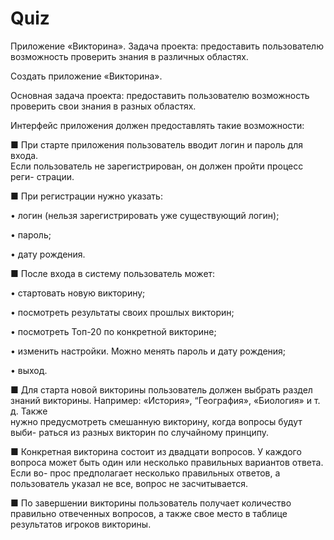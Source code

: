 # Quiz
Приложение «Викторина». Задача проекта: предоставить пользователю возможность проверить знания в различных областях.    


Создать приложение «Викторина». 

Основная задача проекта: предоставить пользователю возможность проверить 
свои знания в разных областях. 

Интерфейс приложения должен предоставлять такие возможности:

 ■ При  старте  приложения  пользователь  вводит  логин  и  пароль  для  входа.  
Если  пользователь  не  зарегистрирован,  он  должен  пройти  процесс  реги-
страции.

 ■ При регистрации нужно указать:
 
• логин (нельзя зарегистрировать уже существующий логин);

• пароль;

• дату рождения.

 ■ После входа в систему пользователь может:
 
• стартовать новую викторину;

• посмотреть результаты своих прошлых викторин;

• посмотреть Топ-20 по конкретной викторине;

• изменить настройки. Можно менять пароль и дату рождения; 

• выход.

 ■  Для старта новой викторины пользователь должен выбрать раздел знаний 
викторины.  Например:  «История»,  “География»,  «Биология»  и  т.  д.  Также  
нужно предусмотреть смешанную викторину, когда вопросы будут выби-
раться из разных викторин по случайному принципу.

 ■ Конкретная викторина состоит из двадцати вопросов. У каждого вопроса 
может быть один или несколько правильных вариантов ответа. Если во-
прос предполагает несколько правильных ответов, а пользователь указал 
не все, вопрос не засчитывается.

 ■ По завершении викторины пользователь получает количество правильно 
отвеченных вопросов, а также свое место в таблице результатов игроков 
викторины. 
